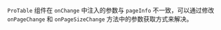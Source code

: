 `ProTable` 组件在 `onChange` 中注入的参数与 `pageInfo` 不一致，可以通过修改 `onPageChange` 和 `onPageSizeChange` 方法中的参数获取方式来解决。
